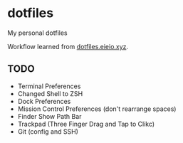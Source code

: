 # dotfiles
My personal dotfiles

Workflow learned from [dotfiles.eieio.xyz](http://dotfiles.eieio.xyz).

## TODO
- Terminal Preferences
- Changed Shell to ZSH
- Dock Preferences
- Mission Control Preferences (don't rearrange spaces)
- Finder Show Path Bar
- Trackpad (Three Finger Drag and Tap to Clikc)
- Git (config and SSH)
